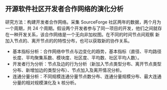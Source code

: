 ## 开源软件社区开发者合作网络的演化分析

研究方法：构建开发者合作网络。采集 SourceForge 社区两年的数据，两个月为一个周期，共 24 个周期。假设两个开发者参与了同一项目的开发，他们之间就存在一种开发关系，该合作网络是一个无向非加权图。在不同的时间节点间观察 新加入节点的、离开节点的的特性分布，也可以获取新的协作关系。
* 基本指标分析：合作网络中节点与边变化的趋势，基本指标（直径、平均路径长度、平均聚集系数、模块度、社区度、平均数、社区平均人数）。
* 开发者行为分析：节点及边的行为分析（新加入节点类型分布、离开节点类型分布、新增加边的类型分布）、节点加入及离开情况分析。
* 连通分量分析：不同规模连通分量节点数分布、连通分量规模分布、最大连通分量的相对规模演化及 k 核分析。
